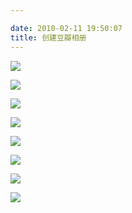 ```yaml
---

date: 2010-02-11 19:50:07
title: 创建豆瓣相册
---
```


![](https://img9.doubanio.com/view/photo/l/public/p424800341.jpg)


![](https://img9.doubanio.com/view/photo/l/public/p424803256.jpg)


![](https://img9.doubanio.com/view/photo/l/public/p424808651.jpg)


![](https://img9.doubanio.com/view/photo/l/public/p424808809.jpg)


![](https://img9.doubanio.com/view/photo/l/public/p424808979.jpg)


![](https://img9.doubanio.com/view/photo/l/public/p424809230.jpg)


![](https://img9.doubanio.com/view/photo/l/public/p424818877.jpg)


![](https://img9.doubanio.com/view/photo/l/public/p424820569.jpg)
